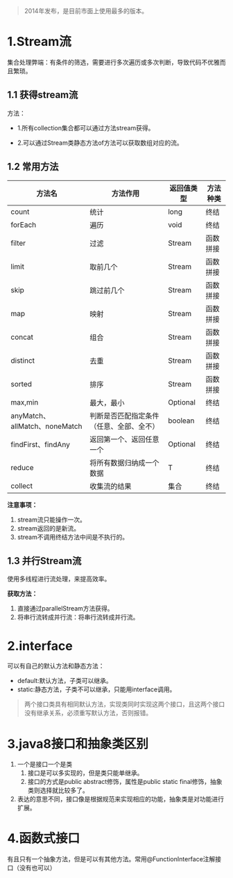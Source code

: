 > 2014年发布，是目前市面上使用最多的版本。

# 1.Stream流

集合处理弊端：有条件的筛选，需要进行多次遍历或多次判断，导致代码不优雅而且繁琐。



## 1.1 获得stream流

方法：

- 1.所有collection集合都可以通过方法stream获得。

- 2.可以通过Stream类静态方法of方法可以获取数组对应的流。

## 1.2 常用方法

| 方法名                        | 方法作用                                 | 返回值类型  | 方法种类 |
| ----------------------------- | ---------------------------------------- | ----------- | -------- |
| count                         | 统计                                     | long        | 终结     |
| forEach                       | 遍历                                     | void        | 终结     |
| filter                        | 过滤                                     | Stream      | 函数拼接 |
| limit                         | 取前几个                                 | Stream      | 函数拼接 |
| skip                          | 跳过前几个                               | Stream      | 函数拼接 |
| map                           | 映射                                     | Stream      | 函数拼接 |
| concat                        | 组合                                     | Stream      | 函数拼接 |
| distinct                      | 去重                                     | Stream      | 函数拼接 |
| sorted                        | 排序                                     | Stream      | 函数拼接 |
| max,min                       | 最大，最小                               | Optional<T> | 终结     |
| anyMatch、allMatch、noneMatch | 判断是否匹配指定条件（任意、全部、全不） | boolean     | 终结     |
| findFirst、findAny            | 返回第一个、返回任意一个                 | Optional<T> | 终结     |
| reduce                        | 将所有数据归纳成一个数据                 | T           | 终结     |
| collect                       | 收集流的结果                             | 集合        | 终结     |

**注意事项：**

1. stream流只能操作一次。
2. stream返回的是新流。
3. stream不调用终结方法中间是不执行的。

## 1.3 并行Stream流

使用多线程进行流处理，来提高效率。

**获取方法：**

1. 直接通过parallelStream方法获得。
2. 将串行流转成并行流：将串行流转成并行流。



# 2.interface

可以有自己的默认方法和静态方法：
- default:默认方法，子类可以继承。
- static:静态方法，子类不可以继承，只能用interface调用。

> 两个接口类具有相同默认方法，实现类同时实现这两个接口，且这两个接口没有继承关系，必须重写默认方法，否则报错。

# 3.java8接口和抽象类区别
1. 一个是接口一个是类
   1. 接口是可以多实现的，但是类只能单继承。
   2. 接口的方式是public abstract修饰，属性是public static final修饰，抽象类则选择就比较多了。
2. 表达的意思不同，接口像是根据规范来实现相应的功能，抽象类是对功能进行扩展。

# 4.函数式接口
有且只有一个抽象方法，但是可以有其他方法。常用@FunctionInterface注解接口（没有也可以）


